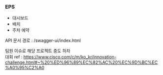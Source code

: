 ### EPS

- 대시보드
- 배치
- 주차 예약

API 문서 경로 : /swagger-ui/index.html


팀원 이슈로 해당 프로젝트 중도 하차  
대회 ref : https://www.cisco.com/c/m/ko_kr/innovation-challenge.html#~%20%ED%96%89%EC%82%AC%20%EC%9D%BC%EC%A0%95%C2%A0